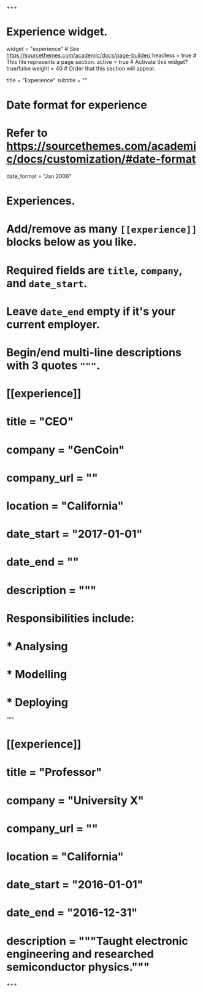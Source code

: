 +++
# Experience widget.
widget = "experience"  # See https://sourcethemes.com/academic/docs/page-builder/
headless = true  # This file represents a page section.
active = true  # Activate this widget? true/false
weight = 40  # Order that this section will appear.

title = "Experience"
subtitle = ""

# Date format for experience
#   Refer to https://sourcethemes.com/academic/docs/customization/#date-format
date_format = "Jan 2006"

# Experiences.
#   Add/remove as many `[[experience]]` blocks below as you like.
#   Required fields are `title`, `company`, and `date_start`.
#   Leave `date_end` empty if it's your current employer.
#   Begin/end multi-line descriptions with 3 quotes `"""`.
# [[experience]]
#  title = "CEO"
#  company = "GenCoin"
#  company_url = ""
#  location = "California"
#  date_start = "2017-01-01"
#  date_end = ""
#  description = """
#  Responsibilities include:
  
#  * Analysing
#  * Modelling
#  * Deploying
  """

# [[experience]]
#  title = "Professor"
#  company = "University X"
#  company_url = ""
#  location = "California"
#  date_start = "2016-01-01"
#  date_end = "2016-12-31"
#  description = """Taught electronic engineering and researched semiconductor physics."""

+++

